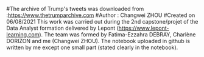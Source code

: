 #The archive of Trump's tweets was downloaded from :https://www.thetrumparchive.com
#Author : Changwei ZHOU
#Created on 06/08/2021
This work was carried out during the 2nd capstone/projet of the Data Analyst formation delivered by Lepont (https://www.lepont-learning.com). The team was formed by Fatima-Ezzahra DEBRAY, Charlène DORIZON and me (Changwei ZHOU). The notebook uploaded in github is written by me except one small part (stated clearly in the notebook).

